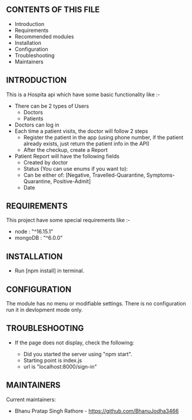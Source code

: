 CONTENTS OF THIS FILE
---------------------

 * Introduction
 * Requirements
 * Recommended modules
 * Installation
 * Configuration
 * Troubleshooting
 * Maintainers

INTRODUCTION
------------

This is a Hospita api which have some basic functionality like :-
  
   - There can be 2 types of Users
      - Doctors
      - Patients
   - Doctors can log in
   - Each time a patient visits, the doctor will follow 2 steps
      - Register the patient in the app (using phone number, if the patient already exists, just
      return the patient info in the API)
      - After the checkup, create a Report
   - Patient Report will have the following fields
      - Created by doctor
      - Status (You can use enums if you want to):
      - Can be either of: [Negative, Travelled-Quarantine, Symptoms-Quarantine,
      Positive-Admit]
      - Date

REQUIREMENTS
------------

This project have some special requirements like :-

   - node : "^16.15.1"
   - mongoDB : "^6.0.0"


INSTALLATION
------------

 * Run [npm install] in terminal.


CONFIGURATION
-------------

The module has no menu or modifiable settings. There is no configuration run it in devlopment mode only.


TROUBLESHOOTING
---------------

 * If the page does not display, check the following:

   - Did you started the server using "npm start".
   - Starting point is index.js
   - url is "localhost:8000/sign-in"


MAINTAINERS
-----------

Current maintainers:
 * Bhanu Pratap Singh Rathore - https://github.com/BhanuJodha3466
